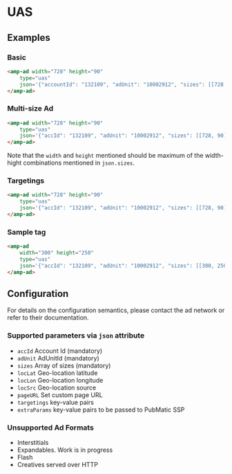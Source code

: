 <!---
Copyright 2018 The AMP HTML Authors. All Rights Reserved.
Licensed under the Apache License, Version 2.0 (the "License");
you may not use this file except in compliance with the License.
You may obtain a copy of the License at

      http://www.apache.org/licenses/LICENSE-2.0

Unless required by applicable law or agreed to in writing, software
distributed under the License is distributed on an "AS-IS" BASIS,
WITHOUT WARRANTIES OR CONDITIONS OF ANY KIND, either express or implied.
See the License for the specific language governing permissions and
limitations under the License.
-->

# UAS

## Examples

### Basic

```html
<amp-ad width="728" height="90"
    type="uas"
    json='{"accountId": "132109", "adUnit": "10002912", "sizes": [[728, 90]]}'>
</amp-ad> 
```

### Multi-size Ad

```html
<amp-ad width="728" height="90"
    type="uas"
    json='{"accId": "132109", "adUnit": "10002912", "sizes": [[728, 90], [700, 90], [700, 60]]}'>
</amp-ad> 
```
Note that the `width` and `height` mentioned should be maximum of the width-hight combinations mentioned in `json.sizes`.

### Targetings

```html
<amp-ad width="728" height="90"
    type="uas"
    json='{"accId": "132109", "adUnit": "10002912", "sizes": [[728, 90]], "targetings": {"country": ["India", "USA"], "car": "Civic"}}'>
</amp-ad>
```

### Sample tag

```html
<amp-ad
    width="300" height="250"
    type="uas"
    json='{"accId": "132109", "adUnit": "10002912", "sizes": [[300, 250]], "targetings": {"country": ["India", "USA"], "car": "Civic"}, "locLat": "12.24", "locLon": "24.13", "locSrc": "wifi", "pageURL": "http://mydomain.com"}'>
</amp-ad>
```
## Configuration

For details on the configuration semantics, please contact the ad network or refer to their documentation. 

### Supported parameters via `json` attribute

- `accId` Account Id (mandatory)
- `adUnit` AdUnitId (mandatory)
- `sizes` Array of sizes (mandatory)
- `locLat` Geo-location latitude
- `locLon` Geo-location longitude
- `locSrc` Geo-location source
- `pageURL` Set custom page URL
- `targetings` key-value pairs
- `extraParams` key-value pairs to be passed to PubMatic SSP


### Unsupported Ad Formats
- Interstitials
- Expandables. Work is in progress
- Flash
- Creatives served over HTTP



